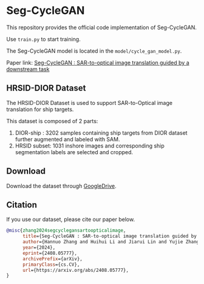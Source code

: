 # Seg-CycleGAN

This repository provides the official code implementation of Seg-CycleGAN. 

Use `train.py` to start training. 

The Seg-CycleGAN model is located in the `model/cycle_gan_model.py`.

Paper link: [Seg-CycleGAN : SAR-to-optical image translation  guided by a downstream task](https://ieeexplore.ieee.org/abstract/document/10872937)

## HRSID-DIOR Dataset

The HRSID-DIOR Dataset is used to support SAR-to-Optical image translation for ship targets.

This dataset is composed of 2 parts:
1) DIOR-ship : 3202 samples containing ship targets from DIOR dataset further augmented and labeled with SAM.
2) HRSID subset: 1031 inshore images and corresponding ship segmentation labels are selected and cropped.

## Download 

Download the dataset through [GoogleDrive](https://drive.google.com/drive/folders/1_1F_A7iUUEgOSgQ7qLMPFT32z6_GCxO4?usp=drive_link).



## Citation

If you use our dataset, please cite our paper below.

```BibTeX
@misc{zhang2024segcyclegansartoopticalimage,
      title={Seg-CycleGAN : SAR-to-optical image translation guided by a downstream task}, 
      author={Hannuo Zhang and Huihui Li and Jiarui Lin and Yujie Zhang and Jianghua Fan and Hang Liu},
      year={2024},
      eprint={2408.05777},
      archivePrefix={arXiv},
      primaryClass={cs.CV},
      url={https://arxiv.org/abs/2408.05777}, 
}
```
